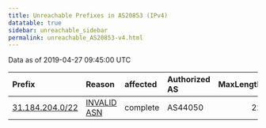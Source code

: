 ```yaml
---
title: Unreachable Prefixes in AS20853 (IPv4)
datatable: true
sidebar: unreachable_sidebar
permalink: unreachable_AS20853-v4.html
---
```


Data as of 2019-04-27 09:45:00 UTC


<div class="datatable-begin"></div>

| Prefix                                                   | Reason                                                                                                 | affected   | Authorized AS   |   MaxLength | Anchor                                         |   unreachable /24s |
|:---------------------------------------------------------|:-------------------------------------------------------------------------------------------------------|:-----------|:----------------|------------:|:-----------------------------------------------|-------------------:|
| [31.184.204.0/22](https://stat.ripe.net/31.184.204.0/22) | [INVALID ASN](https://rpki-validator.ripe.net/announcement-preview?asn=AS20853&prefix=31.184.204.0/22) | complete   | AS44050         |          22 | [RIPE](unreachable_RIPE_NCC_RPKI_Root-v4.html) |                  4 |

<div class="datatable-end"></div>